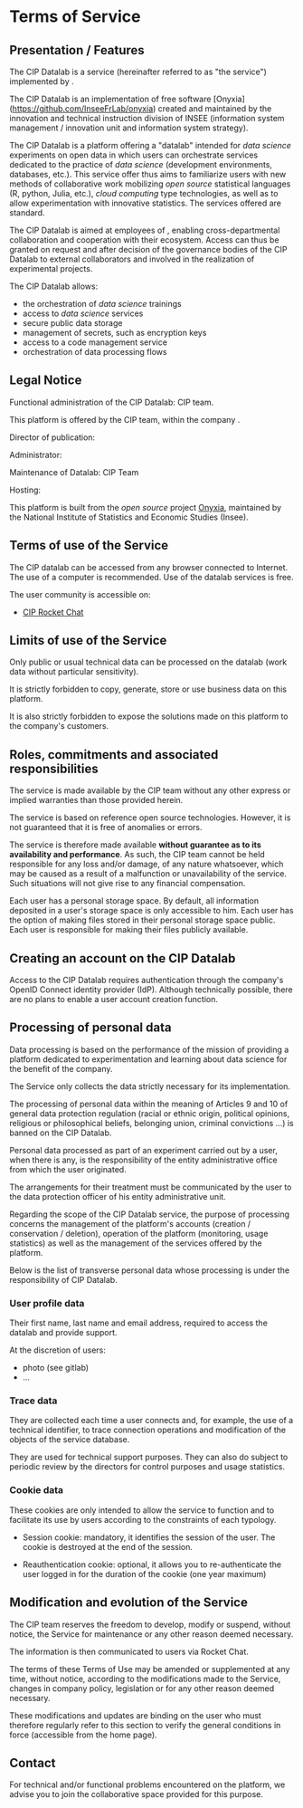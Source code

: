 # Terms of Service

## Presentation / Features

The CIP Datalab is a service (hereinafter referred to as "the service") implemented by <name of the company>.

The CIP Datalab is an implementation of free software [Onyxia] (https://github.com/InseeFrLab/onyxia) created and maintained by the innovation and technical instruction division of INSEE (information system management / innovation unit and information system strategy).

The CIP Datalab is a platform offering a "datalab" intended for _data science_ experiments on open data in which users can orchestrate services dedicated to the practice of _data science_ (development environments, databases, etc.). This service offer thus aims to familiarize users with new methods of collaborative work mobilizing _open source_ statistical languages (R, python, Julia, etc.), _cloud computing_ type technologies, as well as to allow experimentation with innovative statistics. The services offered are standard.

The CIP Datalab is aimed at employees of <company name>, enabling cross-departmental collaboration and cooperation with their ecosystem. Access can thus be granted on request and after decision of the governance bodies of the CIP Datalab to external collaborators and involved in the realization of experimental projects.

The CIP Datalab allows:

-   the orchestration of _data science_ trainings
-   access to _data science_ services
-   secure public data storage
-   management of secrets, such as encryption keys
-   access to a code management service
-   orchestration of data processing flows

## Legal Notice

Functional administration of the CIP Datalab: CIP team.

This platform is offered by the CIP team, within the company <company>.
<Corporate address here>

Director of publication: <To be defined>

Administrator: <To be defined>

Maintenance of Datalab: CIP Team

Hosting: <To be defined>

This platform is built from the _open source_ project [Onyxia](https://github.com/InseeFrLab/onyxia-web), maintained by the National Institute of Statistics and Economic Studies (Insee).

## Terms of use of the Service

The CIP datalab can be accessed from any browser connected to Internet. The use of a computer is recommended. Use of the datalab services is free.

The user community is accessible on:

-   [CIP Rocket Chat](https://chat.euw1.prod.sgcip.io/channel/datalab)

## Limits of use of the Service

Only public or usual technical data can be processed on the datalab (work data without particular sensitivity).

It is strictly forbidden to copy, generate, store or use business data on this platform.

It is also strictly forbidden to expose the solutions made on this platform to the company's customers.

## Roles, commitments and associated responsibilities

The service is made available by the CIP team without any other express or implied warranties than those provided herein.

The service is based on reference open source technologies. However, it is not guaranteed that it is free of anomalies or errors.

The service is therefore made available **without guarantee as to its availability and performance**. As such, the CIP team cannot be held responsible for any loss and/or damage, of any nature whatsoever, which may be caused as a result of a malfunction or unavailability of the service. Such situations will not give rise to any financial compensation.

Each user has a personal storage space. By default, all information deposited in a user's storage space is only accessible to him. Each user has the option of making files stored in their personal storage space public. Each user is responsible for making their files publicly available.

## Creating an account on the CIP Datalab

Access to the CIP Datalab requires authentication through the company's OpenID Connect identity provider (IdP). Although technically possible, there are no plans to enable a user account creation function.

## Processing of personal data

Data processing is based on the performance of the mission of providing a platform dedicated to experimentation and learning about data science for the benefit of the company.

The Service only collects the data strictly necessary for its implementation.

The processing of personal data within the meaning of Articles 9 and 10 of general data protection regulation (racial or ethnic origin, political opinions, religious or philosophical beliefs, belonging union, criminal convictions ...) is banned on the CIP Datalab.

Personal data processed as part of an experiment carried out by a user, when there is any, is the responsibility of the entity administrative office from which the user originated.

The arrangements for their treatment must be communicated by the user to the data protection officer of his entity administrative unit.

Regarding the scope of the CIP Datalab service, the purpose of processing concerns the management of the platform's accounts (creation / conservation / deletion), operation of the platform (monitoring,
usage statistics) as well as the management of the services offered by the platform.

Below is the list of transverse personal data whose processing is under the responsibility of CIP Datalab.

### User profile data

Their first name, last name and email address, required to access the datalab and provide support.

At the discretion of users:

-   photo (see gitlab)
-   ...

### Trace data

They are collected each time a user connects and, for example,
the use of a technical identifier, to trace connection operations and
modification of the objects of the service database.

They are used for technical support purposes. They can also do
subject to periodic review by the directors for control purposes and usage statistics.

### Cookie data

These cookies are only intended to allow the service to function and
to facilitate its use by users according to the constraints of each typology.

-   Session cookie: mandatory, it identifies the session of
    the user. The cookie is destroyed at the end of the session.

-   Reauthentication cookie: optional, it allows you to re-authenticate
    the user logged in for the duration of the cookie (one year maximum)

## Modification and evolution of the Service

The CIP team reserves the freedom to develop, modify or suspend,
without notice, the Service for maintenance or any other
reason deemed necessary.

The information is then communicated to users via Rocket Chat.

The terms of these Terms of Use may be amended or
supplemented at any time, without notice, according to the modifications
made to the Service, changes in company policy, legislation or for any other reason deemed necessary.

These modifications and updates are binding on the user who
must therefore regularly refer to this section to verify the
general conditions in force (accessible from the home page).

## Contact

For technical and/or functional problems encountered on the platform,
we advise you to join the collaborative space provided for this purpose.